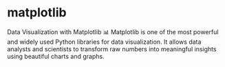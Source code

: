 # matplotlib
Data Visualization with Matplotlib 📊  Matplotlib is one of the most powerful and widely used Python libraries for data visualization. It allows data analysts and scientists to transform raw numbers into meaningful insights using beautiful charts and graphs.  
